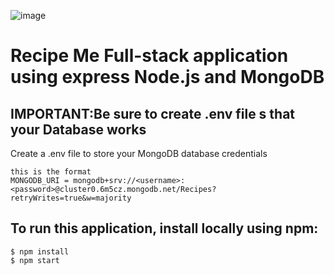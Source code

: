 ![image](https://user-images.githubusercontent.com/101963767/174923737-5f7647ff-a876-4f57-bbf8-620ad06b3b43.png)

# Recipe Me Full-stack application using express Node.js and MongoDB

## IMPORTANT:Be sure to create .env file s that your Database works
Create a .env file to store your MongoDB database credentials

```
this is the format
MONGODB_URI = mongodb+srv://<username>:<password>@cluster0.6m5cz.mongodb.net/Recipes?retryWrites=true&w=majority
```

## To run this application, install locally using npm:

```
$ npm install
$ npm start
```
